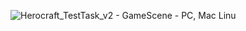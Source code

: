 ![Herocraft_TestTask_v2 - GameScene - PC, Mac   Linu](https://user-images.githubusercontent.com/21219129/104445468-3233f800-55aa-11eb-9f00-fbfd4770df9f.jpg)
